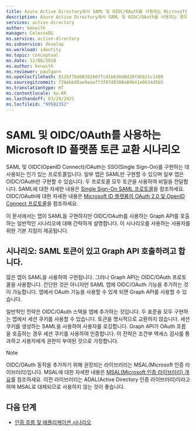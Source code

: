 ```yaml
---
title: Azure Active Directory에서 SAML 및 OIDC/OAuth를 사용하는 Microsoft ID 플랫폼 토큰 교환 시나리오
description: Azure Active Directory에서 SAML 및 OIDC/OAuth를 사용하는 경우 일반적인 토큰 교환 시나리오에 대해 알아봅니다.
services: active-directory
author: kenwith
manager: CelesteDG
ms.service: active-directory
ms.subservice: develop
ms.workload: identity
ms.topic: conceptual
ms.date: 12/08/2020
ms.author: kenwith
ms.reviewer: paulgarn
ms.openlocfilehash: 812bf7bd68362667fcd1b636d0d28fdbb21c1409
ms.sourcegitcommit: f28ebb95ae9aaaff3f87d8388a09b41e0b3445b5
ms.translationtype: HT
ms.contentlocale: ko-KR
ms.lasthandoff: 03/29/2021
ms.locfileid: "99582352"
---
```

# <a name="microsoft-identity-platform-token-exchange-scenarios-with-saml-and-oidcoauth"></a>SAML 및 OIDC/OAuth를 사용하는 Microsoft ID 플랫폼 토큰 교환 시나리오

SAML 및 OIDC(OpenID Connect)/OAuth는 SSO(Single Sign-On)를 구현하는 데 사용되는 인기 있는 프로토콜입니다. 일부 앱은 SAML만 구현할 수 있으며 일부 앱은 OIDC/OAuth만 구현할 수 있습니다. 두 프로토콜 모두 토큰을 사용하여 비밀을 전달합니다. SAML에 대한 자세한 내용은 [Single Sign-On SAML 프로토콜](single-sign-on-saml-protocol.md)을 참조하세요. OIDC/OAuth에 대한 자세한 내용은 [Microsoft ID 플랫폼의 OAuth 2.0 및 OpenID Connect 프로토콜](active-directory-v2-protocols.md)을 참조하세요.

이 문서에서는 앱이 SAML을 구현하지만 OIDC/OAuth를 사용하는 Graph API를 호출하는 일반적인 시나리오에 대해 간략하게 설명합니다. 이 시나리오를 사용하는 사용자를 위한 기본 지침이 제공됩니다.

## <a name="scenario-you-have-a-saml-token-and-want-to-call-the-graph-api"></a>시나리오: SAML 토큰이 있고 Graph API 호출하려고 합니다.
많은 앱이 SAML을 사용하여 구현됩니다. 그러나 Graph API는 OIDC/OAuth 프로토콜을 사용합니다. 간단한 것은 아니지만 SAML 앱에 OIDC/OAuth 기능을 추가하는 것이 가능합니다. 앱에서 OAuth 기능을 사용할 수 있게 되면 Graph API를 사용할 수 있습니다.

일반적인 전략은 OIDC/OAuth 스택을 앱에 추가하는 것입니다. 두 표준을 모두 구현하는 앱에서 세션 쿠키를 사용할 수 있습니다. 토큰을 명시적으로 교환하지 않습니다. 세션 쿠키를 생성하는 SAML을 사용하여 사용자를 로깅합니다. Graph API가 OAuth 흐름을 호출하는 경우 세션 쿠키를 사용하여 인증합니다. 이 전략은 조건부 액세스 검사를 통과하고 사용자에게 권한이 부여된 것으로 가정합니다.

> [!NOTE]
> OIDC/OAuth 동작을 추가하기 위해 권장되는 라이브러리는 MSAL(Microsoft 인증 라이브러리)입니다. MSAL에 대한 자세한 내용은 [MSAL(Microsoft 인증 라이브러리) 개요](msal-overview.md)를 참조하세요. 이전 라이브러리는 ADAL(Active Directory 인증 라이브러리)이라고 하며 MSAL로 대체되므로 사용하지 않는 것이 좋습니다.

## <a name="next-steps"></a>다음 단계
- [인증 흐름 및 애플리케이션 시나리오](authentication-flows-app-scenarios.md)
